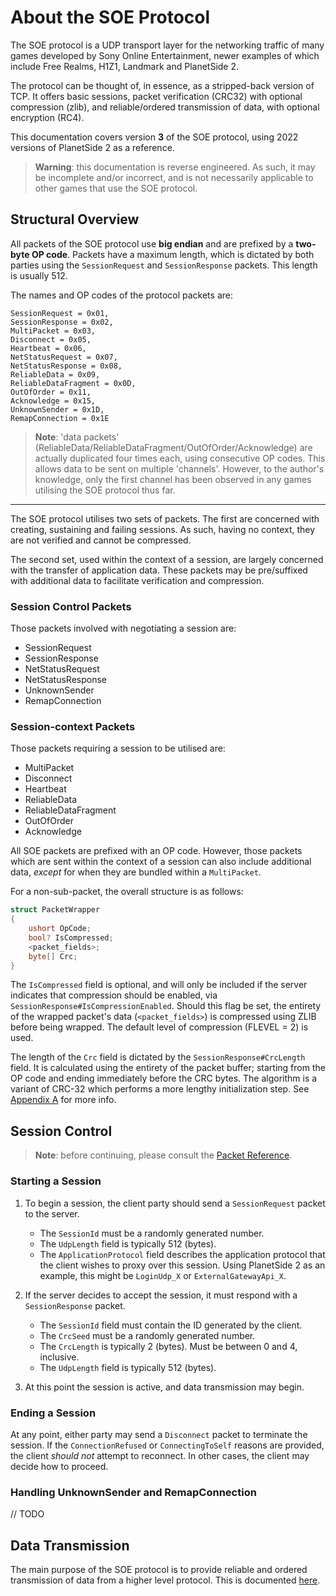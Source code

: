 # About the SOE Protocol

The SOE protocol is a UDP transport layer for the networking traffic of many games developed by
Sony Online Entertainment, newer examples of which include Free Realms, H1Z1, Landmark and PlanetSide 2.

The protocol can be thought of, in essence, as a stripped-back version of TCP. It offers basic
sessions, packet verification (CRC32) with optional compression (zlib), and reliable/ordered
transmission of data, with optional encryption (RC4).

This documentation covers version **3** of the SOE protocol, using 2022 versions of PlanetSide 2
as a reference.

> **Warning**: this documentation is reverse engineered. As such, it may be incomplete and/or
> incorrect, and is not necessarily applicable to other games that use the SOE protocol.

## Structural Overview

All packets of the SOE protocol use **big endian** and are prefixed by a **two-byte OP code**.
Packets have a maximum length, which is dictated by both parties using the `SessionRequest` and
`SessionResponse` packets. This length is usually 512.

The names and OP codes of the protocol packets are:

```
SessionRequest = 0x01,
SessionResponse = 0x02,
MultiPacket = 0x03,
Disconnect = 0x05,
Heartbeat = 0x06,
NetStatusRequest = 0x07,
NetStatusResponse = 0x08,
ReliableData = 0x09,
ReliableDataFragment = 0x0D,
OutOfOrder = 0x11,
Acknowledge = 0x15,
UnknownSender = 0x1D,
RemapConnection = 0x1E
```

> **Note**: 'data packets' (ReliableData/ReliableDataFragment/OutOfOrder/Acknowledge) are actually duplicated
> four times each, using consecutive OP codes. This allows data to be sent on multiple 'channels'.
> However, to the author's knowledge, only the first channel has been observed in any games utilising the SOE protocol thus far.

---

The SOE protocol utilises two sets of packets. The first are concerned with creating, sustaining
and failing sessions. As such, having no context, they are not verified and cannot be compressed.

The second set, used within the context of a session, are largely concerned with the transfer of
application data. These packets may be pre/suffixed with additional data to facilitate verification and compression.

### Session Control Packets

Those packets involved with negotiating a session are:
- SessionRequest
- SessionResponse
- NetStatusRequest
- NetStatusResponse
- UnknownSender
- RemapConnection

### Session-context Packets

Those packets requiring a session to be utilised are:
- MultiPacket
- Disconnect
- Heartbeat
- ReliableData
- ReliableDataFragment
- OutOfOrder
- Acknowledge

All SOE packets are prefixed with an OP code. However, those packets which are sent within the
context of a session can also include additional data, *except* for when they are bundled within a `MultiPacket`.

For a non-sub-packet, the overall structure is as follows:

```csharp
struct PacketWrapper
{
    ushort OpCode;
    bool? IsCompressed;
    <packet_fields>;
    byte[] Crc; 
}
```

The `IsCompressed` field is optional, and will only be included if the server indicates that
compression should be enabled, via `SessionResponse#IsCompressionEnabled`. Should this flag
be set, the entirety of the wrapped packet's data (`<packet_fields>`) is compressed using ZLIB
before being wrapped. The default level of compression (FLEVEL = 2) is used.

The length of the `Crc` field is dictated by the `SessionResponse#CrcLength` field. It is calculated
using the entirety of the packet buffer; starting from the OP code and ending immediately before the
CRC bytes. The algorithm is a variant of CRC-32 which performs a more lengthy initialization step.
See [Appendix A](./appendix.md#a-soe-crc-32-algorithm) for more info.

## Session Control

> **Note**: before continuing, please consult the [Packet Reference](./packet-reference.md).

### Starting a Session

1. To begin a session, the client party should send a `SessionRequest` packet to the server.

    - The `SessionId` must be a randomly generated number.
    - The `UdpLength` field is typically 512 (bytes).
    - The `ApplicationProtocol` field describes the application protocol that the client wishes to proxy over this session.
      Using PlanetSide 2 as an example, this might be `LoginUdp_X` or `ExternalGatewayApi_X`.

2. If the server decides to accept the session, it must respond with a `SessionResponse` packet.

    - The `SessionId` field must contain the ID generated by the client.
    - The `CrcSeed` must be a randomly generated number.
    - The `CrcLength` is typically 2 (bytes). Must be between 0 and 4, inclusive.
    - The `UdpLength` field is typically 512 (bytes).

3. At this point the session is active, and data transmission may begin.

### Ending a Session

At any point, either party may send a `Disconnect` packet to terminate the session. If the `ConnectionRefused`
or `ConnectingToSelf` reasons are provided, the client *should not* attempt to reconnect. In other cases, the
client may decide how to proceed.

### Handling UnknownSender and RemapConnection

// TODO

## Data Transmission

The main purpose of the SOE protocol is to provide reliable and ordered transmission of data from a higher level
protocol. This is documented [here](./data-transmission.md).
